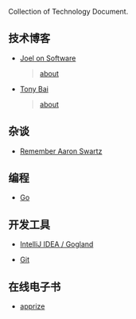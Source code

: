 Collection of Technology Document.


## 技术博客

- [Joel on Software](http://www.joelonsoftware.com/)

	> [about](http://www.joelonsoftware.com/AboutMe.html)

- [Tony Bai](http://tonybai.com/)

	> [about](http://tonybai.com/about/)

## 杂谈

- [Remember Aaron Swartz](http://www.rememberaaronsw.com/memories/)


## 编程

- [Go](programming/go/go.md)

## 开发工具

- [IntelliJ IDEA / Gogland](tool/idea.md)

- [Git](tool/git.md)


## 在线电子书

- [apprize](http://apprize.info/)
